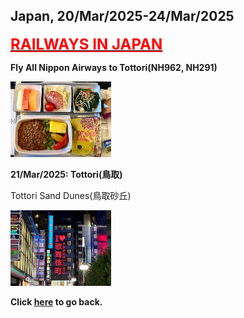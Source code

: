 ## Japan, 20/Mar/2025-24/Mar/2025

**[<font color=red size=5><u>RAILWAYS IN JAPAN</u></font>](https://wqgcx.github.io/transport/20250320JP/JR/)**

**Fly All Nippon Airways to Tottori(NH962, NH291)**

<img src="../20250320JP_photos/IMG_7812.jpeg" width="32%">

**21/Mar/2025: Tottori(鳥取)**

Tottori Sand Dunes(鳥取砂丘)

<img src="../20250101JP_photos/IMG_5836.jpeg" width="32%">


**Click [here](https://wqgcx.github.io/transport/) to go back.**
